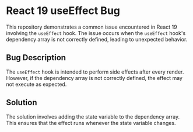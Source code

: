# React 19 useEffect Bug

This repository demonstrates a common issue encountered in React 19 involving the `useEffect` hook. The issue occurs when the `useEffect` hook's dependency array is not correctly defined, leading to unexpected behavior.

## Bug Description

The `useEffect` hook is intended to perform side effects after every render. However, if the dependency array is not correctly defined, the effect may not execute as expected.

## Solution

The solution involves adding the state variable to the dependency array. This ensures that the effect runs whenever the state variable changes.